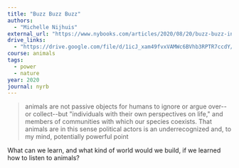 ```yaml
---
title: "Buzz Buzz Buzz"
authors:
  - "Michelle Nijhuis"
external_url: "https://www.nybooks.com/articles/2020/08/20/buzz-buzz-interspecies-communication/"
drive_links:
  - "https://drive.google.com/file/d/1icJ_xam49fvxVAMWc6BVhb3RPTR7ccdY/view?usp=drivesdk"
course: animals
tags:
  - power
  - nature
year: 2020
journal: nyrb
---
```


> animals are not passive objects for humans to ignore or argue over--or collect--but "individuals with their own perspectives on life," and members of communities with which our species coexists. That animals are in this sense political actors is an underrecognized and, to my mind, potentially powerful point

What can we learn, and what kind of world would we build, if we learned how to listen to animals?

